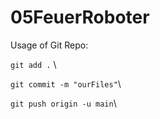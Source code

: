 # 05FeuerRoboter

Usage of Git Repo: 

``` git add . ``` \

``` git commit -m "ourFiles" ```\

``` git push origin -u main ```\

